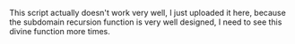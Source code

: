 This script actually doesn't work very well, I just uploaded it here, because the subdomain recursion function is very well designed, I need to see this divine function more times. 
